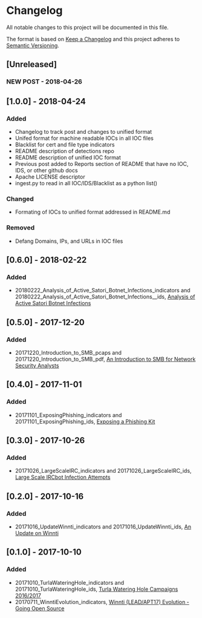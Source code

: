 # Changelog
All notable changes to this project will be documented in this file.

The format is based on [Keep a Changelog](http://keepachangelog.com/en/1.0.0/)
and this project adheres to [Semantic Versioning](http://semver.org/spec/v2.0.0.html).

## [Unreleased]
### NEW POST - 2018-04-26

## [1.0.0] - 2018-04-24
### Added
- Changelog to track post and changes to unified format
- Unifed format for machine readable IOCs in all IOC files
- Blacklist for cert and file type indicators
- README description of detections repo
- README description of unified IOC format
- Previous post added to Reports section of README that have no IOC, IDS, or other github docs
- Apache LICENSE descriptor
- ingest.py to read in all IOC/IDS/Blacklist as a python list()

### Changed
- Formating of IOCs to unified format addressed in README.md

### Removed
- Defang Domains, IPs, and URLs in IOC files

## [0.6.0] - 2018-02-22
### Added
- 20180222_Analysis_of_Active_Satori_Botnet_Infections_indicators and 20180222_Analysis_of_Active_Satori_Botnet_Infections__ids, [Analysis of Active Satori Botnet Infections](https://401trg.pw/analysis-of-active-satori-botnet-infections)

## [0.5.0] - 2017-12-20
### Added
- 20171220_Introduction_to_SMB_pcaps and 20171220_Introduction_to_SMB_pdf, [An Introduction to SMB for Network Security Analysts](https://401trg.pw/an-introduction-to-smb-for-network-security-analysts)

## [0.4.0] - 2017-11-01
### Added
- 20171101_ExposingPhishing_indicators and 20171101_ExposingPhishing_ids, [Exposing a Phishing Kit](https://401trg.pw/exposing-a-phishing-kit)

## [0.3.0] - 2017-10-26
### Added
- 20171026_LargeScaleIRC_indicators and 20171026_LargeScaleIRC_ids, [Large Scale IRCbot Infection Attempts](https://401trg.pw/large_scale_ircbot_infection_attempts)

## [0.2.0] - 2017-10-16
### Added
- 20171016_UpdateWinnti_indicators and 20171016_UpdateWinnti_ids, [An Update on Winnti](https://401trg.pw/an-update-on-winnti)

## [0.1.0] - 2017-10-10
### Added
- 20171010_TurlaWateringHole_indicators and 20171010_TurlaWateringHole_ids, [Turla Watering Hole Campaigns 2016/2017]()
- 20170711_WinntiEvolution_indicators, [Winnti (LEAD/APT17) Evolution - Going Open Source](https://401trg.pw/winnti-evolution-going-open-source)
